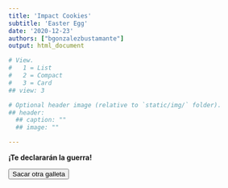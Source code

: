 ```yaml
---
title: 'Impact Cookies'
subtitle: 'Easter Egg'
date: '2020-12-23'
authors: ["bgonzalezbustamante"]
output: html_document

# View.
#   1 = List
#   2 = Compact
#   3 = Card
## view: 3

# Optional header image (relative to `static/img/` folder).
## header:
  ## caption: ""
  ## image: ""

---
```


<div class="container">
<div id="quote-box">
<p class="quote"><strong>¡Te declararán la guerra!</strong></p>
</div>
<button id="loadQuote">Sacar otra galleta</button>
</div>
<script src="../files/script.js"></script>
<script>
setInterval(printQuote, 500000);
</script>
